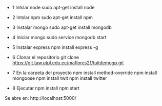 - 1 Intslar node
    sudo apt-get install node

- 2 Intslar npm
sudo apt-get install npm

- 3 Instalar mongo
sudo apt-get install mongodb

- 4 Iniciar mongo
sudo service mongodb start

- 5 Instalar express 
npm install express -g

- 6 Clonar el repositorio
git clone https://git.taw.utpl.edu.ec/maflores21/tuitdemogp.git

- 7 En la carpeta del proyecto
npm install method-override
npm install mongoose
npm install twit
npm install twitter

- 8 Ejecutar
npm install
npm start

Se abre en: http://localhost:5000/



